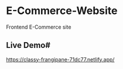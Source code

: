# E-Commerce-Website
Frontend E-Commerce site 

## Live Demo#
https://classy-frangipane-71dc77.netlify.app/





